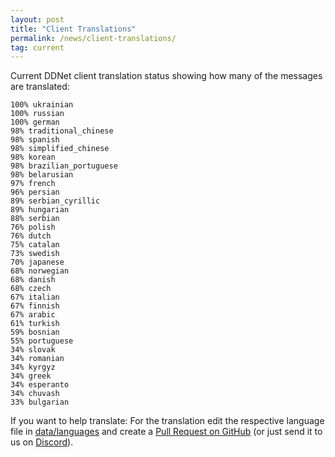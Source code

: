 ```yaml
---
layout: post
title: "Client Translations"
permalink: /news/client-translations/
tag: current
---
```


Current DDNet client translation status showing how many of the messages are translated:

```
100% ukrainian
100% russian
100% german
98% traditional_chinese
98% spanish
98% simplified_chinese
98% korean
98% brazilian_portuguese
98% belarusian
97% french
96% persian
89% serbian_cyrillic
89% hungarian
88% serbian
76% polish
76% dutch
75% catalan
73% swedish
70% japanese
68% norwegian
68% danish
68% czech
67% italian
67% finnish
67% arabic
61% turkish
59% bosnian
55% portuguese
34% slovak
34% romanian
34% kyrgyz
34% greek
34% esperanto
34% chuvash
33% bulgarian
```

If you want to help translate: For the translation edit the respective language file in [data/languages](https://github.com/ddnet/ddnet/tree/master/data/languages) and create a [Pull Request on GitHub](https://github.com/ddnet/ddnet/) (or just send it to us on [Discord](/discord/)).
